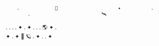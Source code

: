         .             🚀                      ✦           .
            .                          🛰️            
   .                     .                   .                 .
                                                       ✦
        .          ✦           .                  .
             .               🌎        ✦                   .    
   ✦                               .                   ✦
            🌠                                🪐         .
                ✦     .                          .               ✦
